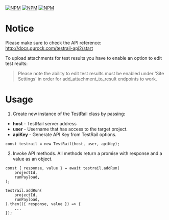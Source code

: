 [![NPM](https://img.shields.io/npm/v/testrail-js-api)](https://www.npmjs.com/package/testrail-js-api) [![NPM](https://img.shields.io/npm/l/testrail-js-api)](https://github.com/DamianOsipiuk/testrail-js-api/blob/master/LICENSE) [![NPM](https://img.shields.io/node/v/testrail-js-api)](https://github.com/DamianOsipiuk/testrail-js-api/blob/master/package.json)

# Notice

Please make sure to check the API reference: http://docs.gurock.com/testrail-api2/start

To upload attachments for test results you have to enable an option to edit test reults:

>Please note the ability to edit test results must be enabled under 'Site Settings' in order for add_attachment_to_result endpoints to work.

# Usage

1. Create new instance of the TestRail class by passing:

- **host** - TestRail server address
- **user** - Username that has access to the target project.
- **apiKey** - Generate API Key from TestRail options.

```
const testrail = new TestRail(host, user, apiKey);
```

2. Invoke API methods. All methods return a promise with response and a value as an object.

```
const { response, value } = await testrail.addRun(
    projectId,
    runPayload,
);
```
```
testrail.addRun(
    projectId,
    runPayload,
).then(({ response, value }) => {
    ...
});
```

